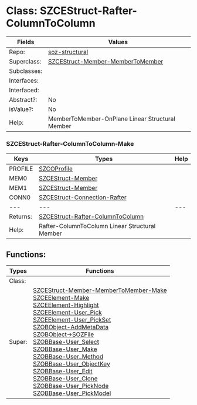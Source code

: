 
# Class:	SZCEStruct-Rafter-ColumnToColumn

| Fields | Values |
| --------- | --------- |
| Repo: | [soz-structural](/repos/soz-structural.html) |
| Superclass: | [SZCEStruct-Member-MemberToMember](SZCEStruct-Member-MemberToMember.html) |
| Subclasses: |  |
| Interfaces: |  |
| Interfaced: |  |
| Abstract?: | No |
| isValue?: | No |
| Help: | MemberToMember-OnPlane Linear Structural Member |

### SZCEStruct-Rafter-ColumnToColumn-Make

| Keys | Types | Help |
| --------- | --------- | --------- |
| PROFILE | [SZCOProfile](SZCOProfile.html) |  |
| MEM0 | [SZCEStruct-Member](SZCEStruct-Member.html) |  |
| MEM1 | [SZCEStruct-Member](SZCEStruct-Member.html) |  |
| CONN0 | [SZCEStruct-Connection-Rafter](SZCEStruct-Connection-Rafter.html) |  |
| --- | --- | --- |
| Returns: | [SZCEStruct-Rafter-ColumnToColumn](SZCEStruct-Rafter-ColumnToColumn.html) |
| Help: | Rafter-ColumnToColumn Linear Structural Member |


## Functions:

| Types | Functions |
| --------- | --------- |
| Class: |  |
| Super: | [SZCEStruct-Member-MemberToMember-Make](SZCEStruct-Member-MemberToMember.html) <br> [SZCEElement-Make](SZCEElement.html) <br> [SZCEElement-Highlight](SZCEElement.html) <br> [SZCEElement-User_Pick](SZCEElement.html) <br> [SZCEElement-User_PickSet](SZCEElement.html) <br> [SZOBObject-AddMetaData](SZOBObject.html) <br> [SZOBObject->SOZFile](SZOBObject.html) <br> [SZOBBase-User_Select](SZOBBase.html) <br> [SZOBBase-User_Make](SZOBBase.html) <br> [SZOBBase-User_Method](SZOBBase.html) <br> [SZOBBase-User_ObjectKey](SZOBBase.html) <br> [SZOBBase-User_Edit](SZOBBase.html) <br> [SZOBBase-User_Clone](SZOBBase.html) <br> [SZOBBase-User_PickNode](SZOBBase.html) <br> [SZOBBase-User_PickModel](SZOBBase.html) |


